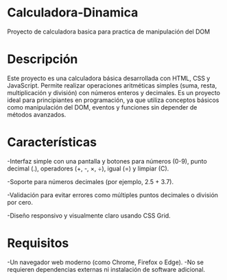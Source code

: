 # Calculadora-Dinamica
Proyecto de calculadora basica para practica de manipulación del DOM

# Descripción

Este proyecto es una calculadora básica desarrollada con HTML, CSS y JavaScript. Permite realizar operaciones aritméticas simples (suma, resta, multiplicación y división) con números enteros y decimales. Es un proyecto ideal para principiantes en programación, ya que utiliza conceptos básicos como manipulación del DOM, eventos y funciones sin depender de métodos avanzados.

# Características

-Interfaz simple con una pantalla y botones para números (0-9), punto decimal (.), operadores (+, -, ×, ÷), igual (=) y limpiar (C).

-Soporte para números decimales (por ejemplo, 2.5 + 3.7).

-Validación para evitar errores como múltiples puntos decimales o división por cero.

-Diseño responsivo y visualmente claro usando CSS Grid.

# Requisitos

-Un navegador web moderno (como Chrome, Firefox o Edge).
-No se requieren dependencias externas ni instalación de software adicional.

